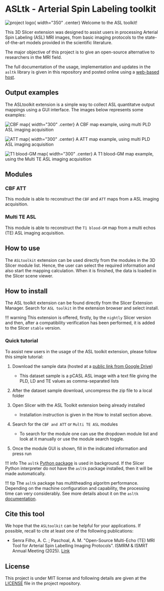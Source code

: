 # ASLtk - Arterial Spin Labeling toolkit

![project logo](assets/asltk-logo.png){ width="350" .center}
Welcome to the ASL toolkit!

This 3D Slicer extension was designed to assist users in processing Arterial Spin Labeling (ASL) MRI images, from basic imaging protocols to the state-of-the-art models provided in the scientific literature.

The major objective of this project is to give an open-source alternative to researchers in the MRI field.

The full documentation of the usage, implementation and updates in the `asltk` library is given in this repository and posted online using a [web-based host](https://asltk.readthedocs.io/en/main/). 


## Output examples

The ASLtoolkit extension is a simple way to collect ASL quantitatve output mappings using a GUI interface. The images below represents some examples:

![CBF map](assets/cbf_map.png){ width="300" .center}
A CBF map example, using multi PLD ASL imaging acquisition

![ATT map](assets/att_map.png){ width="300" .center}
A ATT map example, using multi PLD ASL imaging acquisition

![T1 blood-GM map](assets/t1_blood_gm_map.png){ width="300" .center}
A T1 blood-GM map example, using the Multi TE ASL imaging acquisition


## Modules

### CBF ATT

This module is able to reconstruct the `CBF` and `ATT` maps from a ASL imaging acquisition.

### Multi TE ASL

This module is able to reconstruct the `T1 blood-GM` map from a multi echos (TE) ASL imaging acquisition.

## How to use

The `ASLtoolkit` extension can be used directly from the modules in the 3D Slicer module list. Hence, the user can select the required information and also start the mapping calculation. When it is finished, the data is loaded in the Slicer scene viewer.

## How to install

The ASL toolkit extension can be found directly from the Slicer Extension Manager. Search for `ASL toolkit` in the extension browser and select install.

!!! warning
    This extension is offered, firstly, by the `nightly` Slicer version and then, after a compatibility verification has been performed, it is added to the Slicer `stable` version.

### Quick tutorial

To assist new users in the usage of the ASL toolkit extension, please follow this simple tutorial:

1. Download the sample data (hosted at a [public link from Google Drive](https://drive.google.com/file/d/1agtHY9SLvC9975L6H0RL6PfIHATnJKcI/view))

    - This dataset sample is a pCASL ASL image with a text file giving the PLD, LD and TE values as comma-separated lists
  
2. After the dataset sample download, uncompress the zip file to a local folder

3. Open Slicer with the ASL Toolkit extension being already installed

    - Installation instruction is given in the How to install section above.
  
4. Search for the `CBF and ATT` or `Multi TE ASL` modules

    - To search for the module one can use the dropdown module list and look at it manually or use the module search toggle.
  
5. Once the module GUI is shown, fill in the indicated information and press run

!!! info
    The `asltk` [Python package](https://pypi.org/project/asltk/) is used in background. If the Slicer Python interpreter do not have the `asltk` package installed, then it will be     made automatically. 

!!! tip
    The `asltk` package has multitheading algoritm performance. Depending on the machine configuration and capability, the processing time can very considerably. See more details       about it on the `asltk` [documentation](https://asltk.readthedocs.io/en/main/).

## Cite this tool

We hope that the `ASLtoolkit` can be helpful for your applications. If possible, recall to cite at least one of the following publications:

* Senra Filho, A. C. ; Paschoal, A. M. "Open-Source Multi-Echo (TE) MRI Tool for Arterial Spin Labelling Imaging Protocols". ISMRM & ISMRT Annual Meeting (2025). [Link](https://www.researchgate.net/publication/394469211_Open-Source_Multi-Echo_TE_MRI_Tool_for_Arterial_Spin_Labelling_Imaging_Protocols)

## License

This project is under MIT license and following details are given at the [LICENSE](https://github.com/LOAMRI/Slicer-ASLtoolkit/blob/main/LICENSE) file in the project repository.
